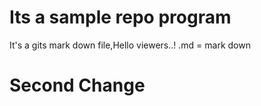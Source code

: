 # Its a sample repo program

It's a gits mark down file,Hello viewers..!
.md = mark down

# Second Change